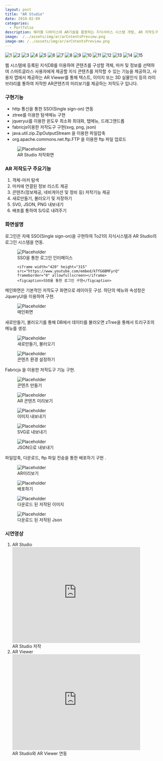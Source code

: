 ```yaml
---
layout: post
title: "AR Studio"
date: 2018-02-09
categories:
  - Portfolio
description: 웨러블 디바이스와 AR기술을 활용하는 지식서비스 시스탬 개발, AR 저작도구 
image:  /../assets/img/ar/arCntentsPreview.png
image-sm: /../assets/img/ar/arCntentsPreview.png
---
```


<!-- SlidesJS Required: Start Slides -->
  <!-- The container is used to define the width of the slideshow 16-->
  <div class="container">
    <div id="slides">
      <img src="{{ site.url }}/assets/img/ar/login.png" alt="1">
      <img src="{{ site.url }}/assets/img/ar/main.png" alt="2">
      <img src="{{ site.url }}/assets/img/ar/load.png" alt="3">
      <img src="{{ site.url }}/assets/img/ar/setting.png" alt="4">
      <img src="{{ site.url }}/assets/img/ar/make.png" alt="5">
      <img src="{{ site.url }}/assets/img/ar/preview.png" alt="6">
      <img src="{{ site.url }}/assets/img/ar/arCntentsPreview.png" alt="7">
      <img src="{{ site.url }}/assets/img/ar/downloadMenu.png" alt="8">
      <img src="{{ site.url }}/assets/img/ar/export.png" alt="9">
      <img src="{{ site.url }}/assets/img/ar/exportPreview.png" alt="10">
      <img src="{{ site.url }}/assets/img/ar/imgExport.png" alt="11">
      <img src="{{ site.url }}/assets/img/ar/jsonExport.png" alt="12">
      <img src="{{ site.url }}/assets/img/ar/download1.png" alt="13">
      <img src="{{ site.url }}/assets/img/ar/download2.png" alt="14">
      <img src="{{ site.url }}/assets/img/ar/svgExport.png" alt="15">
    </div>
  </div>
  <!-- End SlidesJS Required: Start Slides -->

  <!-- SlidesJS Required: Link to jQuery -->
  <script src="https://code.jquery.com/jquery-1.9.1.min.js"></script>
  <!-- End SlidesJS Required -->

  <!-- SlidesJS Required: Link to jquery.slides.js -->
  <script src="{{ site.url }}/assets/slider/js/jquery.slides.min.js"></script>
  <!-- End SlidesJS Required -->

  <!-- SlidesJS Required: Initialize SlidesJS with a jQuery doc ready -->
  <script>
    $(function() {
      $('#slides').slidesjs({
        width: 940,
        height: 528,
        play: {
          active: true,
          auto: true,
          interval: 4000,
          swap: true
        }
      });
    });
  </script>


웹 시스템에 등록된 지식DB를 이용하여 콘텐츠를 구성할 객체, 마커 및 정보를 선택하여 스마트글라스 사용자에게 제공할 지식 콘텐츠를 저작할 수 있는 기능을 제공하고, 사용자 앱에서 제공하는 AR Viewer를 통해 텍스트, 이미지 또는 3D 실물인식 등의 라이브러리를 통하여 저작한 AR콘텐츠의 미리보기를 제공하는 저작도구 입니다.  

<h3>구현기능</h3>
<ul>
  <li>http 통신을 통한 SSO(Single sign-on) 연동</li>
  <li>ztree를 이용한 탐색메뉴 구현</li>
  <li>jqueryui를 이용한 윈도우 최소화 최대화, 탭메뉴, 드래그앤드롭</li>
  <li>fabricjs이용한 저작도구 구현(svg, png, json)</li>
  <li>java.util.zip.ZipOutputStream 을 이용한 파일압축</li>
  <li>org.apache.commons.net.ftp.FTP 을 이용한 ftp 파일 업로드</li>
</ul>

<figure>
  <img src="{{ site.url }}/assets/img/ar/arCntentsPreview.png" alt="Placeholder"/>
  <figcaption>AR Studio 저작화면</figcaption>
</figure>

<h3>AR 저작도구 주요기능</h3>
<ol>
  <li>객체-마커 탐색</li>
  <li>마커에 연결된 정보 리스트 제공</li>
  <li>콘텐츠(정보제공, 네비게이션 및 정비 등) 저작기능 제공</li>
  <li>새로만들기, 불러오기 및 저장하기</li>
  <li>SVG, JSON, PNG 내보내기</li>
  <li>배포를 통하여 S/G로 내려주기</li>
</ol>

<h3>화면설명</h3>
로그인은  자체 SSO(Single sign-on)을 구현하여  To21의 지식시스템과 AR Studio의 로그인 시스템을 연동.
<figure>
	<img src="{{ site.url }}/assets/img/ar/SSO.png" alt="Placeholder"/>
 	<figcaption>SSO을 통한 로그인 인터페이스</figcaption>
 	
 	<iframe width="420" height="315" src="https://www.youtube.com/embed/kTfG6BMFyrQ" frameborder="0" allowfullscreen></iframe>
 	<figcaption>SSO을 통한 로그인 구현</figcaption>
</figure>

메인화면은 기본적인 저작도구 화면으로 레이아웃 구성. 하단의 메뉴와 속성창은 JqueryUI을 이용하여 구현.
<figure>
	<img src="{{ site.url }}/assets/img/ar/main.png" alt="Placeholder"/>
 	<figcaption>매인화면</figcaption>
</figure>

새로만들기, 불러오기를 통해 DB에서 데이터를 불러오면 zTree을 통해서 트리구조의 메뉴를 생성.
<figure>
	<img src="{{ site.url }}/assets/img/ar/load.png" alt="Placeholder"/>
 	<figcaption>새로만들기, 불러오기</figcaption>
</figure>
<figure>	
	<img src="{{ site.url }}/assets/img/ar/setting.png" alt="Placeholder"/>
 	<figcaption>콘텐츠 환경 설정하기</figcaption>
</figure>

Fabricjs 을 이용한 저작도구 기능 구현.
<figure>
	<img src="{{ site.url }}/assets/img/ar/make.png" alt="Placeholder"/>
 	<figcaption>콘텐츠 만들기</figcaption>
</figure>
<figure> 	
 	<img src="{{ site.url }}/assets/img/ar/preview.png" alt="Placeholder"/>
 	<figcaption>AR 콘텐츠 미리보기</figcaption>
</figure>
<figure> 	
 	<img src="{{ site.url }}/assets/img/ar/imgExport.png" alt="Placeholder"/>
 	<figcaption>이미지 내보내기</figcaption>
</figure>
<figure> 	
 	<img src="{{ site.url }}/assets/img/ar/svgExport.png" alt="Placeholder"/>
 	<figcaption>SVG로 내보내기</figcaption>
</figure>
<figure> 	
 	<img src="{{ site.url }}/assets/img/ar/jsonExport.png" alt="Placeholder"/>
 	<figcaption>JSON으로 내보내기</figcaption>
 	
</figure>

파일압축, 다운로드, ftp 파일 전송을 통한 배포하기 구현 .
<figure>
	<img src="{{ site.url }}/assets/img/ar/exportPreview.png" alt="Placeholder"/>
 	<figcaption>AR미리보기</figcaption>
</figure>
<figure>
	<img src="{{ site.url }}/assets/img/ar/export.png" alt="Placeholder"/>
 	<figcaption>배포하기</figcaption>
</figure>
<figure>
	<img src="{{ site.url }}/assets/img/ar/download1.png" alt="Placeholder"/>
 	<figcaption>다운로드 된 저작된 이미지</figcaption>
</figure>
<figure>
 	<img src="{{ site.url }}/assets/img/ar/download2.png" alt="Placeholder"/>
 	<figcaption>다운로드 된 저작된 Json</figcaption>
</figure>

<h3>시연영상</h3>
<ol>
  <li>AR Studio
  	<iframe width="420" height="315" src="https://www.youtube.com/embed/LBPEEe_pCTE" frameborder="0" allowfullscreen></iframe>
 	<figcaption>AR Studio 저작</figcaption>
  </li>
  <li>AR Viewer
  	<iframe width="420" height="315" src="https://www.youtube.com/embed/VRFE9gTIlwo" frameborder="0" allowfullscreen></iframe>
 	<figcaption>AR Studio와 AR Viewer 연동</figcaption>
  </li>
</ol>
